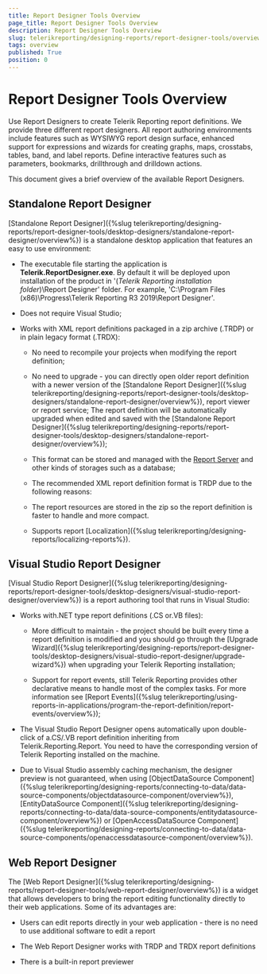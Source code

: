 ```yaml
---
title: Report Designer Tools Overview
page_title: Report Designer Tools Overview
description: Report Designer Tools Overview
slug: telerikreporting/designing-reports/report-designer-tools/overview
tags: overview
published: True
position: 0
---
```


# Report Designer Tools Overview

Use Report Designers to create Telerik Reporting report definitions. We provide three different report designers. All report authoring environments include features such as WYSIWYG report design surface, enhanced support for expressions and wizards for creating graphs, maps, crosstabs, tables, band, and label reports. Define interactive features such as parameters, bookmarks, drillthrough and drilldown actions. 

This document gives a brief overview of the available Report Designers. 

## Standalone Report Designer

[Standalone Report Designer]({%slug telerikreporting/designing-reports/report-designer-tools/desktop-designers/standalone-report-designer/overview%}) is a standalone desktop application that features an easy to use environment: 

* The executable file starting the application is __Telerik.ReportDesigner.exe__. By default it will be deployed upon installation of the product in '(*Telerik Reporting installation folder*)\Report Designer' folder. For example, 'C:\Program Files (x86)\Progress\Telerik Reporting R3 2019\Report Designer'. 

* Does not require Visual Studio; 

* Works with XML report definitions packaged in a zip archive (.TRDP) or in plain legacy format (.TRDX): 

   + No need to recompile your projects when modifying the report definition; 

   + No need to upgrade - you can directly open older report definition with a newer version of the [Standalone Report Designer]({%slug telerikreporting/designing-reports/report-designer-tools/desktop-designers/standalone-report-designer/overview%}), report viewer or report service; The report definition will be automatically upgraded when edited and saved with the [Standalone Report Designer]({%slug telerikreporting/designing-reports/report-designer-tools/desktop-designers/standalone-report-designer/overview%}); 

   + This format can be stored and managed with the [Report Server](http://docs.telerik.com/report-server/introduction) and other kinds of storages such as a database; 

   + The recommended XML report definition format is TRDP due to the following reasons: 

   + The report resources are stored in the zip so the report definition is faster to handle and more compact. 

   + Supports report [Localization]({%slug telerikreporting/designing-reports/localizing-reports%}). 

## Visual Studio Report Designer

[Visual Studio Report Designer]({%slug telerikreporting/designing-reports/report-designer-tools/desktop-designers/visual-studio-report-designer/overview%}) is a report authoring tool that runs in Visual Studio: 

* Works with.NET type report definitions (.CS or.VB files): 

   + More difficult to maintain - the project should be built every time a report definition is modified and you should go through the [Upgrade Wizard]({%slug telerikreporting/designing-reports/report-designer-tools/desktop-designers/visual-studio-report-designer/upgrade-wizard%}) when upgrading your Telerik Reporting installation; 

   + Support for report events, still Telerik Reporting provides other declarative means to handle most of the complex tasks. For more information see [Report Events]({%slug telerikreporting/using-reports-in-applications/program-the-report-definition/report-events/overview%}); 

* The Visual Studio Report Designer opens automatically upon double-click of a.CS/.VB report definition inheriting from Telerik.Reporting.Report.                You need to have the corresponding version of Telerik Reporting installed on the machine. 

* Due to Visual Studio assembly caching mechanism, the designer preview is not guaranteed, when using [ObjectDataSource Component]({%slug telerikreporting/designing-reports/connecting-to-data/data-source-components/objectdatasource-component/overview%}), [EntityDataSource Component]({%slug telerikreporting/designing-reports/connecting-to-data/data-source-components/entitydatasource-component/overview%}) or [OpenAccessDataSource Component]({%slug telerikreporting/designing-reports/connecting-to-data/data-source-components/openaccessdatasource-component/overview%}). 

## Web Report Designer

The [Web Report Designer]({%slug telerikreporting/designing-reports/report-designer-tools/web-report-designer/overview%}) is a widget that allows developers to bring the report editing functionality directly to their web applications. Some of its advantages are: 

* Users can edit reports directly in your web application - there is no need to use additional software to edit a report

* The Web Report Designer works with TRDP and TRDX report definitions

* There is a built-in report previewer

